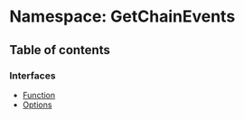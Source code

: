 # Namespace: GetChainEvents

## Table of contents

### Interfaces

- [Function](../interfaces/GetChainEvents.Function.md)
- [Options](../interfaces/GetChainEvents.Options.md)
